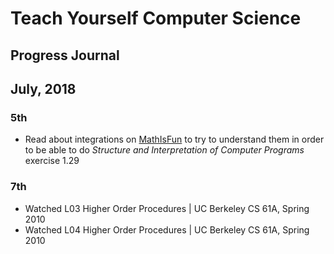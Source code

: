 # Teach Yourself Computer Science
## Progress Journal

## July, 2018

### 5th
- Read about integrations on [MathIsFun](https://www.mathsisfun.com/calculus/integration-definite.html) to try to understand them in order to be able to do _Structure and Interpretation of Computer Programs_ exercise 1.29

### 7th
- Watched L03 Higher Order Procedures | UC Berkeley CS 61A, Spring 2010
- Watched L04 Higher Order Procedures | UC Berkeley CS 61A, Spring 2010